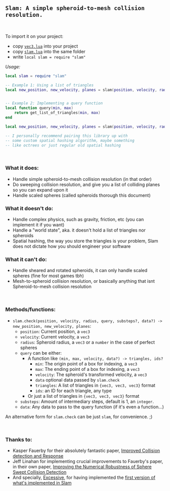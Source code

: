 ## `Slam: A simple spheroid-to-mesh collision resolution.`

<br>

To import it on your project:
-   copy [`vec3.lua`](../vec3.lua) into your project
-   copy [`slam.lua`](../slam.lua) into the same folder
-   write `local slam = require "slam"`

*Usage:*
```lua
local slam = require "slam"

-- Example 1: Using a list of triangles
local new_position, new_velocity, planes = slam(position, velocity, radius, level_triangles)


-- Example 2: Implementing a query function
local function query(min, max)
    return get_list_of_triangles(min, max)
end

local new_position, new_velocity, planes = slam(position, velocity, radius, query)

-- I personally recommend pairing this library up with 
-- some custom spatial hashing algorithm, maybe something
-- like octrees or just regular old spatial hashing
```

<br>

### What it does:
- Handle simple spheroid-to-mesh collision resolution (in that order)
- Do sweeping collision resolution, and give you a list of colliding planes so you can expand upon it
- Handle scaled spheres (called spheroids thorough this document)

### What it doesn't do:
- Handle complex physics, such as gravity, friction, etc (you can implement it if you want)
- Handle a "world state", aka. it doesn't hold a list of triangles nor spheroids
- Spatial hashing, the way you store the triangles is your problem, Slam does not dictate how you should engineer your software

### What it can't do:
- Handle sheared and rotated spheroids, it can only handle scaled spheres (fine for most games tbh)
- Mesh-to-spheroid collision resolution, or basically anything that isnt Spheroid-to-mesh collision resolution

<br>

### Methods/functions:
-   `slam.check(position, velocity, radius, query, substeps?, data?) -> new_position, new_velocity, planes`: <br>
    - `position`: Current position, a `vec3`
    - `velocity`: Current velocity, a `vec3`
    - `radius`: Spheroid radius, a `vec3` or a `number` in the case of perfect spheres
    - `query` can be either:
      - A function like `(min, max, velocity, data?) -> triangles, ids?`
        - `min`: The origin point of a box for indexing, a `vec3`
        - `max`: The ending point of a box for indexing, a `vec3`
        - `velocity`: The spheroid's transformed velocity, a `vec3`
        - `data` optional data passed by `slam.check` 
        - `triangles`: A list of triangles in `{vec3, vec3, vec3}` format
        - `ids`: an ID for each triangle, any type
      - Or just a list of triangles in `{vec3, vec3, vec3}` format
    - `substeps`: Amount of intermediary steps, default is 1, an `integer`.
    - `data`: Any data to pass to the query function (if it's even a function...)

An alternative form for `slam.check` can be just `slam`, for convenience. ;)

<br>

### Thanks to:
- Kasper Fauerby for their absolutely fantastic paper, [Improved Collision detection and Response](https://www.peroxide.dk/papers/collision/collision.pdf)
- Jeff Linahan for implementing crucial improvements to Fauerby's paper, in their own paper, [Improving the Numerical Robustness of Sphere
Swept Collision Detection](https://arxiv.org/pdf/1211.0059.pdf)
- And specially, [Excessive](https://github.com/excessive/), for having implemented the [first version of what's implemented in Slam](https://github.com/excessive/cpcl)